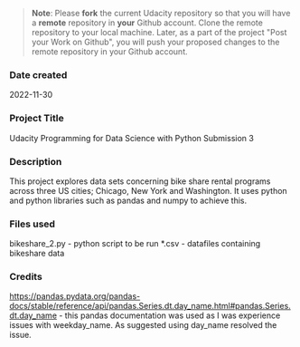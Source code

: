 >**Note**: Please **fork** the current Udacity repository so that you will have a **remote** repository in **your** Github account. Clone the remote repository to your local machine. Later, as a part of the project "Post your Work on Github", you will push your proposed changes to the remote repository in your Github account.

### Date created
2022-11-30

### Project Title
Udacity Programming for Data Science with Python Submission 3

### Description
This project explores data sets concerning bike share rental programs across three US cities; Chicago, New York and Washington. It uses python and python libraries such as pandas and numpy to achieve this. 

### Files used
bikeshare_2.py - python script to be run
*.csv - datafiles containing bikeshare data

### Credits
https://pandas.pydata.org/pandas-docs/stable/reference/api/pandas.Series.dt.day_name.html#pandas.Series.dt.day_name - this pandas documentation was used as I was experience issues with weekday_name. As suggested using day_name resolved the issue.   

